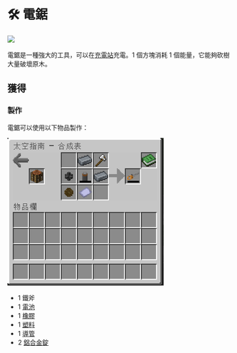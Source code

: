 # 🛠 電鋸



![](https://camo.githubusercontent.com/c4ae73ba4d0ae8fe58110810da9d2aac422486addf7aa1779f1c030fbbdf3cf6/68747470733a2f2f692e67697068792e636f6d2f6d656469612f464630324d4e6133744d6b4a6a794f6645582f67697068792e676966)

電鋸是一種強大的工具，可以在[充電站](Charging-Station.md)充電。1 個方塊消耗 1 個能量，它能夠砍樹大量破壞原木。

## 獲得

### 製作

電鋸可以使用以下物品製作：

![](<../.gitbook/assets/image (228).png>)

* 1 鐵斧
* 1 [電池](battery.md)
* 1 [橡膠](rubber.md)
* 1 [塑料](plastic.md)
* 1 [導管](Conduit.md)
* 2 [鋁合金錠](aluminium-alloy-ingot.md)
